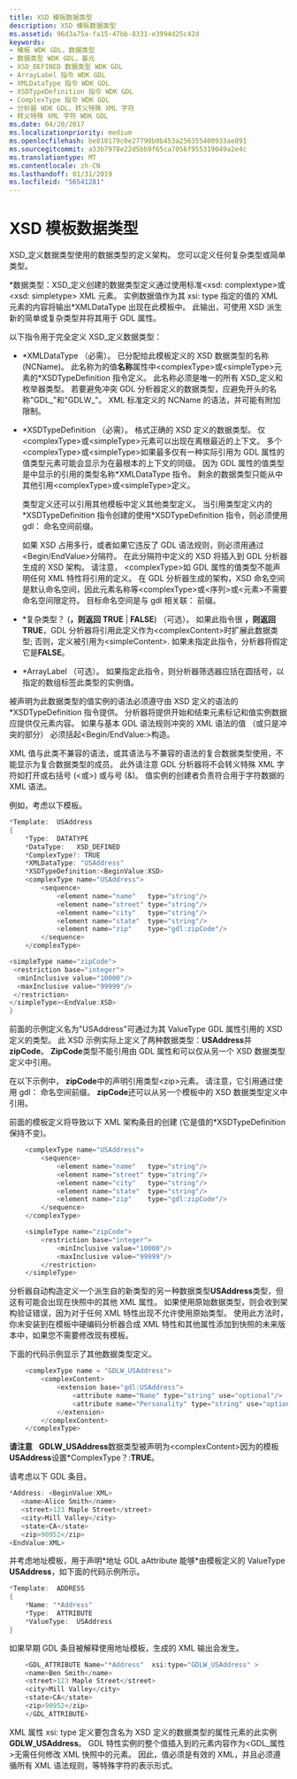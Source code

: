 ```yaml
---
title: XSD 模板数据类型
description: XSD 模板数据类型
ms.assetid: 96d3a75a-fa15-47bb-8331-e3994d25c42d
keywords:
- 模板 WDK GDL，数据类型
- 数据类型 WDK GDL，基元
- XSD_DEFINED 数据类型 WDK GDL
- ArrayLabel 指令 WDK GDL
- XMLDataType 指令 WDK GDL
- XSDTypeDefinition 指令 WDK GDL
- ComplexType 指令 WDK GDL
- 分析器 WDK GDL，转义特殊 XML 字符
- 转义特殊 XML 字符 WDK GDL
ms.date: 04/20/2017
ms.localizationpriority: medium
ms.openlocfilehash: be818179c0e27790b0b453a256355400933ae891
ms.sourcegitcommit: a33b7978e22d5bb9f65ca7056f955319049a2e4c
ms.translationtype: MT
ms.contentlocale: zh-CN
ms.lasthandoff: 01/31/2019
ms.locfileid: "56541281"
---
```

# <a name="xsd-template-data-types"></a>XSD 模板数据类型


XSD\_定义数据类型使用的数据类型的定义架构。 您可以定义任何复杂类型或简单类型。

\*数据类型：XSD\_定义创建的数据类型定义通过使用标准&lt;xsd: complextype&gt;或&lt;xsd: simpletype&gt; XML 元素。 实例数据值作为其 xsi: type 指定的值的 XML 元素的内容将输出\*XMLDataType 出现在此模板中。 此输出，可使用 XSD 派生新的简单或复杂类型并将其用于 GDL 属性。

以下指令用于完全定义 XSD\_定义数据类型：

-   \*XMLDataType （必需）。 已分配给此模板定义的 XSD 数据类型的名称 (NCName)。 此名称为的值**名称**属性中&lt;complexType&gt;或&lt;simpleType&gt;元素的\*XSDTypeDefinition 指令定义。 此名称必须是唯一的所有 XSD\_定义和枚举器类型。 若要避免冲突 GDL 分析器定义的数据类型，应避免开头的名称"GDL\_"和"GDLW\_"。 XML 标准定义的 NCName 的语法，并可能有附加限制。

-   \*XSDTypeDefinition （必需）。 格式正确的 XSD 定义的数据类型。 仅&lt;complexType&gt;或&lt;simpleType&gt;元素可以出现在离根最近的上下文。 多个&lt;complexType&gt;或&lt;simpleType&gt;如果最多仅有一种实际引用为 GDL 属性的值类型元素可能会显示为在最根本的上下文的同级。 因为 GDL 属性的值类型是中显示的引用的类型名称\*XMLDataType 指令。 剩余的数据类型只能从中其他引用&lt;complexType&gt;或&lt;simpleType&gt;定义。

    类型定义还可以引用其他模板中定义其他类型定义。 当引用类型定义内的\*XSDTypeDefinition 指令创建的使用\*XSDTypeDefinition 指令，则必须使用 gdl： 命名空间前缀。

    如果 XSD 占用多行，或者如果它违反了 GDL 语法规则，则必须用通过&lt;Begin/EndValue&gt;分隔符。 在此分隔符中定义的 XSD 将插入到 GDL 分析器生成的 XSD 架构。 请注意， &lt;complexType&gt;如 GDL 属性的值类型不能声明任何 XML 特性将引用的定义。 在 GDL 分析器生成的架构，XSD 命名空间是默认命名空间，因此元素名称等&lt;complexType&gt;或&lt;序列&gt;或&lt;元素&gt;不需要命名空间限定符。 目标命名空间是与 gdl 相关联： 前缀。

-   \*复杂类型？ (**，则返回 TRUE** | **FALSE**) （可选）。 如果此指令很 **，则返回 TRUE**，GDL 分析器将引用此定义作为&lt;complexContent&gt;时扩展此数据类型; 否则，定义被引用为&lt;simpleContent&gt;. 如果未指定此指令，分析器将假定它是**FALSE**。

-   \*ArrayLabel （可选）。 如果指定此指令，则分析器筛选器应括在圆括号，以指定的数组标签此类型的实例值。

被声明为此数据类型的值实例的语法必须遵守由 XSD 定义的语法的\*XSDTypeDefinition 指令提供。 分析器将提供开始和结束元素标记和值实例数据应提供仅元素内容。 如果与基本 GDL 语法规则冲突的 XML 语法的值 （或只是冲突的部分） 必须括起&lt;Begin/EndValue:&gt;构造。

XML 值与此类不兼容的语法，或其语法与不兼容的语法的复合数据类型使用，不能显示为复合数据类型的成员。 此外请注意 GDL 分析器将不会转义特殊 XML 字符如打开或右括号 (&lt;或&gt;) 或与号 (&)。 值实例的创建者负责符合用于字符数据的 XML 语法。

例如，考虑以下模板。

```cpp
*Template:  USAddress
{
    *Type:  DATATYPE
    *DataType:   XSD_DEFINED
    *ComplexType?: TRUE
    *XMLDataType: "USAddress"
    *XSDTypeDefinition:<BeginValue:XSD>
    <complexType name="USAddress">
        <sequence>
            <element name="name"   type="string"/>
            <element name="street" type="string"/>
            <element name="city"   type="string"/>
            <element name="state"  type="string"/>
            <element name="zip"    type="gdl:zipCode"/>
        </sequence>
    </complexType>

<simpleType name="zipCode">
 <restriction base="integer">
  <minInclusive value="10000"/>
  <maxInclusive value="99999"/>
 </restriction>
</simpleType><EndValue:XSD>
}
```

前面的示例定义名为"USAddress"可通过为其 ValueType GDL 属性引用的 XSD 定义的类型。 此 XSD 示例实际上定义了两种数据类型：**USAddress**并**zipCode**。 **ZipCode**类型不能引用由 GDL 属性和可以仅从另一个 XSD 数据类型定义中引用。

在以下示例中， **zipCode**中的声明引用类型&lt;zip&gt;元素。 请注意，它引用通过使用 gdl： 命名空间前缀。 **zipCode**还可以从另一个模板中的 XSD 数据类型定义中引用。

前面的模板定义将导致以下 XML 架构条目的创建 (它是值的\*XSDTypeDefinition 保持不变)。

```cpp
    <complexType name="USAddress">
        <sequence>
            <element name="name"   type="string"/>
            <element name="street" type="string"/>
            <element name="city"   type="string"/>
            <element name="state"  type="string"/>
            <element name="zip"    type="gdl:zipCode"/>
        </sequence>
    </complexType>

    <simpleType name="zipCode">
        <restriction base="integer">
            <minInclusive value="10000"/>
            <maxInclusive value="99999"/>
        </restriction>
    </simpleType>
```

分析器自动构造定义一个派生自的新类型的另一种数据类型**USAddress**类型，但这有可能会出现在快照中的其他 XML 属性。 如果使用原始数据类型，则会收到架构验证错误，因为对于任何 XML 特性出现不允许使用原始类型。 使用此方法时，你未安装到在模板中硬编码分析器合成 XML 特性和其他属性添加到快照的未来版本中，如果您不需要修改现有模板。

下面的代码示例显示了其他数据类型定义。

```cpp
    <complexType name = "GDLW_USAddress">
        <complexContent>
            <extension base="gdl:USAddress">
                <attribute name="Name" type="string" use="optional"/>
                <attribute name="Personality" type="string" use="optional"/>
            </extension>
        </complexContent>
    </complexType>
```

**请注意**   **GDLW\_USAddress**数据类型被声明为&lt;complexContent&gt;因为的模板**USAddress**设置\*ComplexType？:**TRUE**。

 

请考虑以下 GDL 条目。

```cpp
*Address: <BeginValue:XML> 
   <name>Alice Smith</name>
   <street>123 Maple Street</street>
   <city>Mill Valley</city>
   <state>CA</state>
   <zip>90952</zip>
<EndValue:XML>
```

并考虑地址模板，用于声明\*地址 GDL aAttribute 能够\*由模板定义的 ValueType **USAddress**，如下面的代码示例所示。

```cpp
*Template:  ADDRESS
{
    *Name: "*Address"
    *Type:  ATTRIBUTE
    *ValueType:  USAddress
}
```

如果早期 GDL 条目被解释使用地址模板，生成的 XML 输出会发生。

```cpp
    <GDL_ATTRIBUTE Name="*Address"  xsi:type="GDLW_USAddress" >
    <name>Ben Smith</name>
    <street>123 Maple Street</street>
    <city>Mill Valley</city>
    <state>CA</state>
    <zip>90952</zip>
    </GDL_ATTRIBUTE>
```

XML 属性 xsi: type 定义要包含名为 XSD 定义的数据类型的属性元素的此实例**GDLW\_USAddress**。 GDL 特性实例的整个值插入到的元素内容作为&lt;GDL\_属性&gt;无需任何修改 XML 快照中的元素。 因此，值必须是有效的 XML，并且必须遵循所有 XML 语法规则，等特殊字符的表示形式。

 

 




